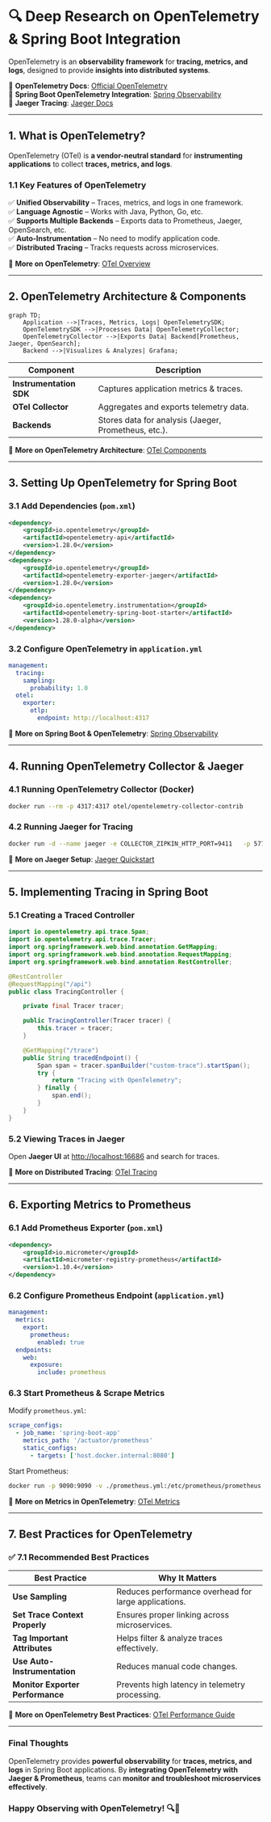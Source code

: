 # 🔍 Deep Research on OpenTelemetry & Spring Boot Integration

OpenTelemetry is an **observability framework** for **tracing, metrics, and logs**, designed to provide **insights into distributed systems**.

📌 **OpenTelemetry Docs**: [Official OpenTelemetry](https://opentelemetry.io/docs/)  
📌 **Spring Boot OpenTelemetry Integration**: [Spring Observability](https://spring.io/blog/2023/04/19/observability-with-opentelemetry)  
📌 **Jaeger Tracing**: [Jaeger Docs](https://www.jaegertracing.io/docs/)  

---

## **1. What is OpenTelemetry?**  

OpenTelemetry (OTel) is **a vendor-neutral standard** for **instrumenting applications** to collect **traces, metrics, and logs**.

### **1.1 Key Features of OpenTelemetry**  
✅ **Unified Observability** – Traces, metrics, and logs in one framework.  
✅ **Language Agnostic** – Works with Java, Python, Go, etc.  
✅ **Supports Multiple Backends** – Exports data to Prometheus, Jaeger, OpenSearch, etc.  
✅ **Auto-Instrumentation** – No need to modify application code.  
✅ **Distributed Tracing** – Tracks requests across microservices.  

🔗 **More on OpenTelemetry**: [OTel Overview](https://opentelemetry.io/docs/)  

---

## **2. OpenTelemetry Architecture & Components**  

```mermaid
graph TD;
    Application -->|Traces, Metrics, Logs| OpenTelemetrySDK;
    OpenTelemetrySDK -->|Processes Data| OpenTelemetryCollector;
    OpenTelemetryCollector -->|Exports Data| Backend[Prometheus, Jaeger, OpenSearch];
    Backend -->|Visualizes & Analyzes| Grafana;
```

| Component | Description |
|-----------|------------|
| **Instrumentation SDK** | Captures application metrics & traces. |
| **OTel Collector** | Aggregates and exports telemetry data. |
| **Backends** | Stores data for analysis (Jaeger, Prometheus, etc.). |

🔗 **More on OpenTelemetry Architecture**: [OTel Components](https://opentelemetry.io/docs/concepts/components/)  

---

## **3. Setting Up OpenTelemetry for Spring Boot**  

### **3.1 Add Dependencies (`pom.xml`)**  
```xml
<dependency>
    <groupId>io.opentelemetry</groupId>
    <artifactId>opentelemetry-api</artifactId>
    <version>1.28.0</version>
</dependency>
<dependency>
    <groupId>io.opentelemetry</groupId>
    <artifactId>opentelemetry-exporter-jaeger</artifactId>
    <version>1.28.0</version>
</dependency>
<dependency>
    <groupId>io.opentelemetry.instrumentation</groupId>
    <artifactId>opentelemetry-spring-boot-starter</artifactId>
    <version>1.28.0-alpha</version>
</dependency>
```

### **3.2 Configure OpenTelemetry in `application.yml`**  
```yaml
management:
  tracing:
    sampling:
      probability: 1.0
  otel:
    exporter:
      otlp:
        endpoint: http://localhost:4317
```

🔗 **More on Spring Boot & OpenTelemetry**: [Spring Observability](https://spring.io/blog/2023/04/19/observability-with-opentelemetry)  

---

## **4. Running OpenTelemetry Collector & Jaeger**  

### **4.1 Running OpenTelemetry Collector (Docker)**  
```sh
docker run --rm -p 4317:4317 otel/opentelemetry-collector-contrib
```

### **4.2 Running Jaeger for Tracing**  
```sh
docker run -d --name jaeger -e COLLECTOR_ZIPKIN_HTTP_PORT=9411   -p 5775:5775/udp -p 6831:6831/udp -p 6832:6832/udp -p 5778:5778   -p 16686:16686 -p 14250:14250 -p 14268:14268 -p 14269:14269   -p 9411:9411 jaegertracing/all-in-one:1.43
```

🔗 **More on Jaeger Setup**: [Jaeger Quickstart](https://www.jaegertracing.io/docs/latest/getting-started/)  

---

## **5. Implementing Tracing in Spring Boot**  

### **5.1 Creating a Traced Controller**  
```java
import io.opentelemetry.api.trace.Span;
import io.opentelemetry.api.trace.Tracer;
import org.springframework.web.bind.annotation.GetMapping;
import org.springframework.web.bind.annotation.RequestMapping;
import org.springframework.web.bind.annotation.RestController;

@RestController
@RequestMapping("/api")
public class TracingController {

    private final Tracer tracer;

    public TracingController(Tracer tracer) {
        this.tracer = tracer;
    }

    @GetMapping("/trace")
    public String tracedEndpoint() {
        Span span = tracer.spanBuilder("custom-trace").startSpan();
        try {
            return "Tracing with OpenTelemetry";
        } finally {
            span.end();
        }
    }
}
```

### **5.2 Viewing Traces in Jaeger**  
Open **Jaeger UI** at [http://localhost:16686](http://localhost:16686) and search for traces.

🔗 **More on Distributed Tracing**: [OTel Tracing](https://opentelemetry.io/docs/concepts/signals/traces/)  

---

## **6. Exporting Metrics to Prometheus**  

### **6.1 Add Prometheus Exporter (`pom.xml`)**  
```xml
<dependency>
    <groupId>io.micrometer</groupId>
    <artifactId>micrometer-registry-prometheus</artifactId>
    <version>1.10.4</version>
</dependency>
```

### **6.2 Configure Prometheus Endpoint (`application.yml`)**  
```yaml
management:
  metrics:
    export:
      prometheus:
        enabled: true
  endpoints:
    web:
      exposure:
        include: prometheus
```

### **6.3 Start Prometheus & Scrape Metrics**  
Modify `prometheus.yml`:  
```yaml
scrape_configs:
  - job_name: 'spring-boot-app'
    metrics_path: '/actuator/prometheus'
    static_configs:
      - targets: ['host.docker.internal:8080']
```

Start Prometheus:  
```sh
docker run -p 9090:9090 -v ./prometheus.yml:/etc/prometheus/prometheus.yml prom/prometheus
```

🔗 **More on Metrics in OpenTelemetry**: [OTel Metrics](https://opentelemetry.io/docs/concepts/signals/metrics/)  

---

## **7. Best Practices for OpenTelemetry**  

### ✅ **7.1 Recommended Best Practices**  
| Best Practice | Why It Matters |
|--------------|---------------|
| **Use Sampling** | Reduces performance overhead for large applications. |
| **Set Trace Context Properly** | Ensures proper linking across microservices. |
| **Tag Important Attributes** | Helps filter & analyze traces effectively. |
| **Use Auto-Instrumentation** | Reduces manual code changes. |
| **Monitor Exporter Performance** | Prevents high latency in telemetry processing. |

🔗 **More on OpenTelemetry Best Practices**: [OTel Performance Guide](https://opentelemetry.io/docs/best-practices/)  

---

### **Final Thoughts**  
OpenTelemetry provides **powerful observability** for **traces, metrics, and logs** in Spring Boot applications. By **integrating OpenTelemetry with Jaeger & Prometheus**, teams can **monitor and troubleshoot microservices effectively**.

### **Happy Observing with OpenTelemetry! 🔍🚀**  
